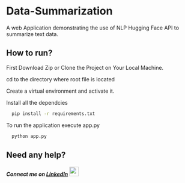 # Data-Summarization
A web Application demonstrating the use of NLP Hugging Face API to summarize text data.
## How to run?

First Download Zip or Clone the Project on Your Local Machine.

cd to the directory where root file is located

Create a virtual environment and activate it.

Install all the dependcies
```bash
  pip install -r requirements.txt
```
To run the application execute app.py    
```bash
  python app.py
```

## Need any help?
##### Connect me on [LinkedIn](https://www.linkedin.com/in/manisha-varshney-914646191/)  <img src="https://cdn.iconscout.com/icon/free/png-256/linkedin-162-498418.png" width="25"> 
